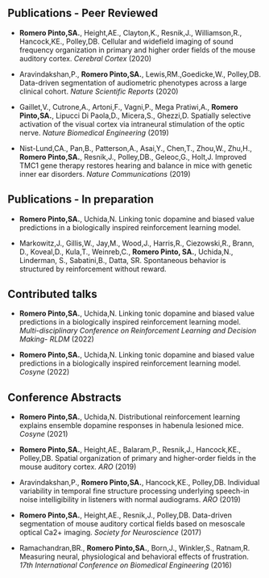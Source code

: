 ## Publications - Peer Reviewed

- **Romero Pinto,SA.**, Height,AE., Clayton,K., Resnik,J., Williamson,R., Hancock,KE., Polley,DB. Cellular and widefield imaging of sound frequency organization in primary and higher order fields of the mouse auditory cortex. *Cerebral Cortex* (2020)

- Aravindakshan,P., **Romero Pinto,SA.**, Lewis,RM.,Goedicke,W., Polley,DB. Data-driven segmentation of audiometric phenotypes across a large clinical cohort. *Nature Scientific Reports* (2020)

- Gaillet,V., Cutrone,A., Artoni,F., Vagni,P., Mega Pratiwi,A., **Romero Pinto,SA.**, Lipucci Di Paola,D., Micera,S., Ghezzi,D. Spatially selective activation of the visual cortex via intraneural stimulation of the optic nerve. *Nature  Biomedical Engineering* (2019)

- Nist-Lund,CA., Pan,B., Patterson,A., Asai,Y., Chen,T., Zhou,W., Zhu,H., **Romero Pinto,SA.**, Resnik,J., Polley,DB., Geleoc,G., Holt,J. Improved TMC1 gene therapy restores hearing and balance in mice with genetic inner ear disorders. *Nature Communications* (2019)

## Publications - In preparation

- **Romero Pinto,SA.**, Uchida,N. Linking tonic dopamine and biased value predictions in a biologically inspired reinforcement learning model. 

- Markowitz,J., Gillis,W., Jay,M., Wood,J., Harris,R., Ciezowski,R., Brann, D.,  Koveal,D., Kula,T., Weinreb,C., **Romero Pinto, SA.**, Uchida,N., Linderman, S.,  Sabatini,B., Datta, SR. Spontaneous behavior is structured by reinforcement without reward.

## Contributed talks

- **Romero Pinto,SA.**, Uchida,N. Linking tonic dopamine and biased value predictions in a biologically inspired reinforcement learning model. *Multi-disciplinary Conference on Reinforcement Learning and Decision Making- RLDM* (2022)

- **Romero Pinto,SA.**, Uchida,N. Linking tonic dopamine and biased value predictions in a biologically inspired reinforcement learning model. *Cosyne* (2022) 

## Conference Abstracts

- **Romero Pinto,SA.**, Uchida,N. Distributional reinforcement learning explains ensemble dopamine responses in habenula lesioned mice. *Cosyne* (2021) 

- **Romero Pinto,SA.**, Height,AE., Balaram,P., Resnik,J., Hancock,KE., Polley,DB. Spatial organization of primary and higher-order fields in the mouse auditory cortex. *ARO* (2019)

- Aravindakshan,P., **Romero Pinto,SA.**, Hancock,KE., Polley,DB. Individual variability in temporal fine structure processing underlying speech-in noise intelligibility in listeners with normal audiograms. *ARO* (2019)

- **Romero Pinto,SA.**, Height,AE., Resnik,J., Polley,DB. Data-driven segmentation of mouse auditory cortical fields based on mesoscale optical Ca2+ imaging. *Society for Neuroscience* (2017) 


- Ramachandran,BR., **Romero Pinto,SA.**, Born,J., Winkler,S., Ratnam,R. Measuring neural, physiological and behavioral effects of frustration. *17th International Conference on Biomedical Engineering* (2016)
